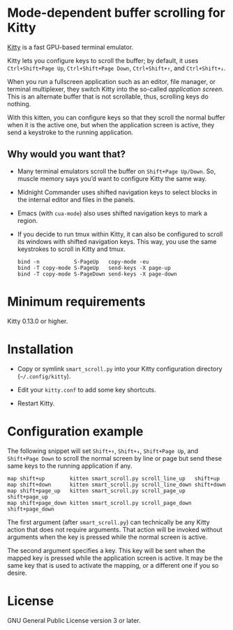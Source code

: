 # Mode-dependent buffer scrolling for Kitty

[Kitty][kitty] is a fast GPU-based terminal emulator.

[kitty]: https://sw.kovidgoyal.net/kitty


Kitty lets you configure keys to scroll the buffer;
by default, it uses `Ctrl+Shift+Page Up`, `Ctrl+Shift+Page Down`,
`Ctrl+Shift+↑`, and `Ctrl+Shift+↓`.

When you run a fullscreen application
such as an editor, file manager, or terminal multiplexer,
they switch Kitty into the so-called *application screen*.
This is an alternate buffer that is not scrollable,
thus, scrolling keys do nothing.

With this kitten, you can configure keys
so that they scroll the normal buffer when it is the active one,
but when the application screen is active,
they send a keystroke to the running application.

## Why would you want that?

* Many terminal emulators scroll the buffer on `Shift+Page Up/Down`.
  So, muscle memory says you’d want to configure Kitty the same way.

* Midnight Commander uses shifted navigation keys
  to select blocks in the internal editor
  and files in the panels.

* Emacs (with `cua-mode`) also uses shifted navigation keys
  to mark a region.

* If you decide to run tmux within Kitty,
  it can also be configured to scroll its windows
  with shifted navigation keys.
  This way, you use the same keystrokes to scroll in Kitty and tmux.

      bind -n           S-PageUp   copy-mode -eu
      bind -T copy-mode S-PageUp   send-keys -X page-up
      bind -T copy-mode S-PageDown send-keys -X page-down


# Minimum requirements

Kitty 0.13.0 or higher.


# Installation

* Copy or symlink `smart_scroll.py`
  into your Kitty configuration directory
  (`~/.config/kitty`).

* Edit your `kitty.conf` to add some key shortcuts.

* Restart Kitty.


# Configuration example

The following snippet will set `Shift+↑`, `Shift+↓`,
`Shift+Page Up`, and `Shift+Page Down`
to scroll the normal screen by line or page
but send these same keys to the running application if any.

```
map shift+up        kitten smart_scroll.py scroll_line_up   shift+up
map shift+down      kitten smart_scroll.py scroll_line_down shift+down
map shift+page_up   kitten smart_scroll.py scroll_page_up   shift+page_up
map shift+page_down kitten smart_scroll.py scroll_page_down shift+page_down
```

The first argument (after `smart_scroll.py`)
can technically be any Kitty action that does not require arguments.
That action will be invoked without arguments
when the key is pressed while the normal screen is active.

The second argument specifies a key.
This key will be sent when the mapped key is pressed
while the application screen is active.
It may be the same key that is used to activate the mapping,
or a different one if you so desire.


# License

GNU General Public License version 3 or later.
